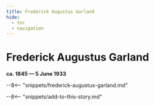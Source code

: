 ```yaml
---
title: Frederick Augustus Garland 
hide:
  - toc
  - navigation 
---
```


# Frederick Augustus Garland 

**ca. 1845 — 5 June 1933**

--8<-- "snippets/frederick-augustus-garland.md"

--8<-- "snippets/add-to-this-story.md"